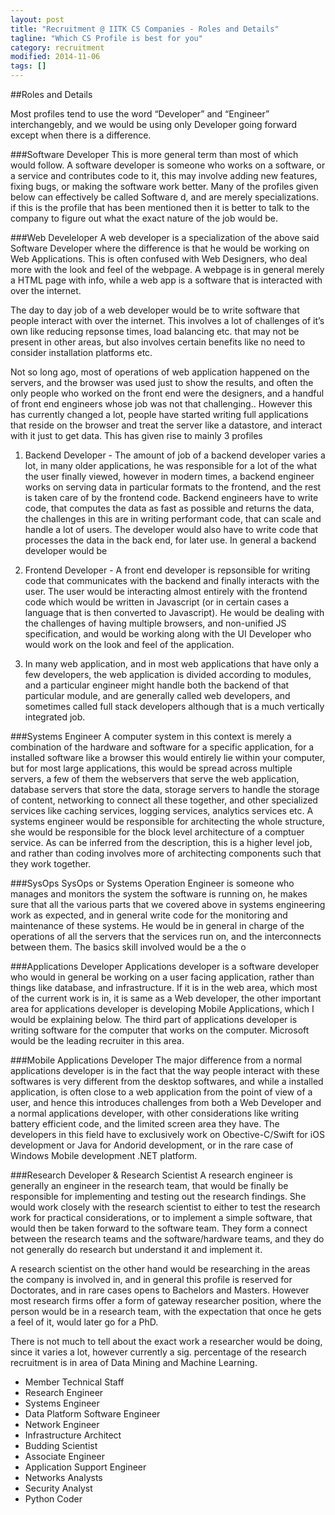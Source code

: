 ```yaml
---
layout: post
title: "Recruitment @ IITK CS Companies - Roles and Details"
tagline: "Which CS Profile is best for you"
category: recruitment
modified: 2014-11-06
tags: []
---
```


##Roles and Details

Most profiles tend to use the word “Developer” and “Engineer” interchangebly, and we would be using only Developer going forward except when there is a difference.

###Software Developer
This is  more general term than most of which would follow.  A software developer is someone who works on a software, or a service and contributes code to it, this may involve adding new features, fixing bugs, or making the software work better. Many of the profiles given below can effectively be called Software d, and are merely specializations. if this is the profile that has been mentioned then it is better to talk to the company to figure out what the exact nature of the job would be.

###Web Develeloper
A web developer is a specialization of the above said Software Developer where the difference is that he would be working on Web Applications. This is often confused with Web Designers, who deal more with the look and feel of the webpage. A webpage is in general merely a HTML page with info, while a web app is a software that is interacted with over the internet.

The day to day job of a web developer would be to write software that people interact with over the internet. This involves a lot of challenges of it’s own like reducing repsonse times, load balancing etc. that may not be present in other areas, but also involves certain benefits like no need to consider installation platforms etc.

Not so long ago, most of operations of web application happened on the servers, and the browser was used just to show the results, and often the only people who worked on the front end were the designers, and a handful of front end engineers whose job was not that challenging.. However this has currently changed a lot, people have started writing full applications that reside on the browser and treat the server like a datastore, and interact with it just to get data. This has given rise to mainly 3 profiles

  1. Backend Developer - The amount of job of a backend developer varies a lot, in many older applications, he was responsible for a lot of the what the user finally viewed, however in modern times, a backend engineer works on serving data in particular formats to the frontend, and the rest is taken care of by the frontend code. Backend engineers have to write code, that computes the data as fast as possible and returns the data, the challenges in this are in writing performant code, that can scale and handle a lot of users. The developer would also have to write code that processes the data in the back end, for later use. In general a backend developer would be

  2. Frontend Developer - A front end developer is repsonsible for writing code that communicates with the backend and finally interacts with the user. The user would be interacting almost entirely with the frontend code which would be written in Javascript (or in certain cases a language that is then converted to Javascript). He would be dealing with the challenges of having multiple browsers, and non-unified JS specification, and would be working along with the UI Developer who would work on the look and feel of the application.

  3. In many web application, and in most web applications that have only a few developers, the web application is divided according to modules, and a particular engineer might handle both the backend of that particular module, and are generally called web developers, and sometimes called full stack developers although that is a much vertically integrated job.

###Systems Engineer
A computer system in this context is merely a combination of the hardware and software for a specific application, for a installed software like a browser this would entirely lie within your computer, but for most large applications, this would be spread across multiple servers, a few of them the webservers that serve the web application, database servers that store the data, storage servers to handle the storage of content, networking to connect all these together, and other specialized services like caching services, logging services, analytics services etc. A systems engineer would be responsible for architecting the whole structure, she would be responsible for the block level architecture of a comptuer service. As can be inferred from the description, this is a higher level job, and rather than coding involves more of architecting components such that they work together.

###SysOps
SysOps or Systems Operation Engineer is someone who manages and monitors the system the software is running on, he makes sure that all the various parts that we covered above in systems engineering work as expected, and in general write code for the monitoring and maintenance of these systems. He would be in general in charge of the operations of all the servers that the services run on, and the interconnects between them. The basics skill involved would be a the o

###Applications Developer
Applications developer is a software developer who would in general be working on a user facing application, rather than things like database, and infrastructure. If it is in the web area, which most of the current work is in, it is same as a Web developer, the other important area for applications developer is developing Mobile Applications, which I would be explaining below. The third part of applications developer is writing software for the computer that works on the computer. Microsoft would be the leading recruiter in this area.

###Mobile Applications Developer
The major difference from a normal applications developer is in the fact that the way people interact with these softwares is very different from the desktop softwares, and while a installed application, is often close to a web application from the point of view of a user, and hence this introduces challenges from both a Web Developer and a normal applications developer, with other considerations like writing battery efficient code, and the limited screen area they have. The developers in this field have to exclusively work on Obective-C/Swift for iOS development or Java for Andorid development, or in the rare case of Windows Mobile development .NET platform.

###Research Developer & Research Scientist
A research engineer is generally an engineer in the research team, that would be finally be responsible for implementing and testing out the research findings. She would work closely with the research scientist to either to test the research work for practical considerations, or to implement a simple software, that would then be taken forward to the software team. They form a connect between the research teams and the software/hardware teams, and they do not generally do research but understand it and implement it.

A research scientist on the other hand would be researching in the areas the company is involved in, and in general this profile is reserved for Doctorates, and in rare cases opens to Bachelors and Masters. However most research firms offer a form of gateway researcher position, where the person would be in a research team, with the expectation that once he gets a feel of it, would later go for a PhD.

There is not much to tell about the exact work a researcher would be doing, since it varies a lot, however currently a sig. percentage of the research recruitment is in area of Data Mining and Machine Learning.




* Member Technical Staff
* Research Engineer
* Systems Engineer
* Data Platform Software Engineer
* Network Engineer
* Infrastructure Architect
* Budding Scientist
* Associate Engineer
* Application Support Engineer
* Networks Analysts
* Security Analyst
* Python Coder

